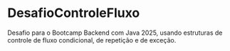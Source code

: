 # DesafioControleFluxo
Desafio para o Bootcamp Backend com Java 2025, usando estruturas de controle de fluxo condicional, de repetição e de exceção.
